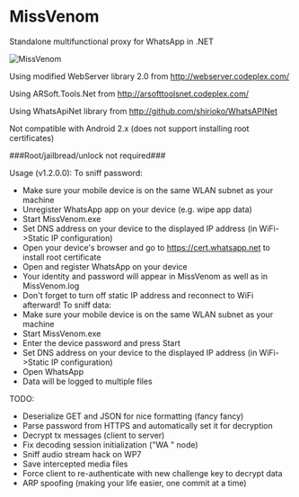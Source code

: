 MissVenom
=========

Standalone multifunctional proxy for WhatsApp in .NET

![MissVenom](https://dl.dropboxusercontent.com/u/68235039/venom.jpg)

Using modified WebServer library 2.0 from http://webserver.codeplex.com/

Using ARSoft.Tools.Net from http://arsofttoolsnet.codeplex.com/

Using WhatsApiNet library from http://github.com/shirioko/WhatsAPINet

Not compatible with Android 2.x (does not support installing root certificates)

###Root/jailbread/unlock not required###

Usage (v1.2.0.0):
To sniff password:
- Make sure your mobile device is on the same WLAN subnet as your machine
- Unregister WhatsApp app on your device (e.g. wipe app data)
- Start MissVenom.exe
- Set DNS address on your device to the displayed IP address (in WiFi->Static IP configuration)
- Open your device's browser and go to https://cert.whatsapp.net to install root certificate
- Open and register WhatsApp on your device
- Your identity and password will appear in MissVenom as well as in MissVenom.log
- Don't forget to turn off static IP address and reconnect to WiFi afterward!
To sniff data:
- Make sure your mobile device is on the same WLAN subnet as your machine
- Start MissVenom.exe
- Enter the device password and press Start
- Set DNS address on your device to the displayed IP address (in WiFi->Static IP configuration)
- Open WhatsApp
- Data will be logged to multiple files

TODO:
- Deserialize GET and JSON for nice formatting (fancy fancy)
- Parse password from HTTPS and automatically set it for decryption
- Decrypt tx messages (client to server)
- Fix decoding session initialization ("WA  " node)
- Sniff audio stream hack on WP7
- Save intercepted media files
- Force client to re-authenticate with new challenge key to decrypt data
- ARP spoofing (making your life easier, one commit at a time)
